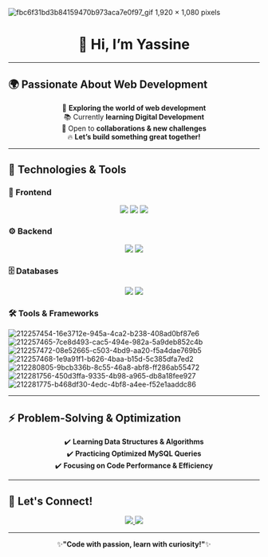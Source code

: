 

![fbc6f31bd3b84159470b973aca7e0f97_gif 1,920 × 1,080 pixels](https://github.com/user-attachments/assets/84aa4e50-f06a-4bc7-981d-279b4d6a731f)


<h1 align="center">👋 Hi, I’m <b>Yassine</b></h1>

---

## 🌍 Passionate About Web Development
<p align="center">
  🎯 <b>Exploring the world of web development</b><br>
  📚 Currently <b>learning Digital Development</b><br>
  🤝 Open to <b>collaborations & new challenges</b><br>
  🔥 <b>Let’s build something great together!</b>
</p>

---

## 🔧 Technologies & Tools

### 🎨 Frontend
<p align="center">
  <img src="https://img.shields.io/badge/HTML5-%23E34F26.svg?style=for-the-badge&logo=html5&logoColor=white" />
  <img src="https://img.shields.io/badge/CSS3-%231572B6.svg?style=for-the-badge&logo=css3&logoColor=white" />
  <img src="https://img.shields.io/badge/JavaScript-%23F7DF1E.svg?style=for-the-badge&logo=javascript&logoColor=black" />
</p>

### ⚙️ Backend
<p align="center">
  <img src="https://img.shields.io/badge/PHP-%23777BB4.svg?style=for-the-badge&logo=php&logoColor=white" />
  <img src="https://img.shields.io/badge/Python-%233776AB.svg?style=for-the-badge&logo=python&logoColor=white" />
</p>

### 🗄️ Databases
<p align="center">
  <img src="https://img.shields.io/badge/MySQL-%234479A1.svg?style=for-the-badge&logo=mysql&logoColor=white" />
  <img src="https://img.shields.io/badge/SQLite-%23003B57.svg?style=for-the-badge&logo=sqlite&logoColor=white" />
</p>


### 🛠️ Tools & Frameworks
<p align="center">

![212257454-16e3712e-945a-4ca2-b238-408ad0bf87e6](https://github.com/user-attachments/assets/d0d8c33a-a259-467e-9e45-ab6a3acbc8ac)![212257465-7ce8d493-cac5-494e-982a-5a9deb852c4b](https://github.com/user-attachments/assets/4284a056-a79b-437e-b126-5c0333186ae9)![212257472-08e52665-c503-4bd9-aa20-f5a4dae769b5](https://github.com/user-attachments/assets/5db37176-17a8-465e-96a1-ceadffe16294)
![212257468-1e9a91f1-b626-4baa-b15d-5c385dfa7ed2](https://github.com/user-attachments/assets/c071566a-9842-441e-856a-bc2f78747359)
![212280805-9bcb336b-8c55-46a8-abf8-ff286ab55472](https://github.com/user-attachments/assets/2d4126c9-12df-479c-b380-70c9a64f5478)
![212281756-450d3ffa-9335-4b98-a965-db8a18fee927](https://github.com/user-attachments/assets/a20e62f8-dd39-4582-a4f6-3d516e5a3bef)
![212281775-b468df30-4edc-4bf8-a4ee-f52e1aaddc86](https://github.com/user-attachments/assets/68a6cf22-5e53-4a8e-8f3d-1af38aa30e7e)




</p>



---

## ⚡ Problem-Solving & Optimization
<p align="center">
  ✔️ <b>Learning Data Structures & Algorithms</b><br>
  ✔️ <b>Practicing Optimized MySQL Queries</b><br>
  ✔️ <b>Focusing on Code Performance & Efficiency</b>
</p>

---

## 🎯 Let's Connect!
<p align="center">
  <a href="https://www.linkedin.com/in/yasine-et-tahery-159790324/" target="_blank">
    <img src="https://img.shields.io/badge/LinkedIn-%230077B5.svg?style=for-the-badge&logo=linkedin&logoColor=white" />
  </a>  
  <a href="https://github.com/YassineET" target="_blank">
    <img src="https://img.shields.io/badge/GitHub-%23181717.svg?style=for-the-badge&logo=github&logoColor=white" />
  </a>  
</p>

---

<p align="center">
  ✨<b>"Code with passion, learn with curiosity!"</b>✨
</p>






